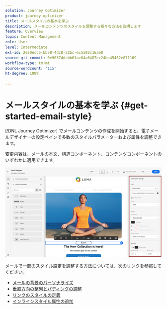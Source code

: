 ```yaml
---
solution: Journey Optimizer
product: journey optimizer
title: メールスタイルの基本を学ぶ
description: メールコンテンツのスタイルを調整する様々な方法を説明します
feature: Overview
topic: Content Management
role: User
level: Intermediate
exl-id: 2e20ecc5-bb58-4dc8-a2bc-ec5a02c16ae8
source-git-commit: 0e9037ddcbb61ae84a6487ec24be45462e871169
workflow-type: tm+mt
source-wordcount: '115'
ht-degree: 100%

---
```


# メールスタイルの基本を学ぶ {#get-started-email-style}

[!DNL Journey Optimizer] でメールコンテンツの作成を開始すると、電子メールデザイナーの設定ペインで多数のスタイルパラメーターおよび属性を調整できます。

変更内容は、メールの本文、構造コンポーネント、コンテンツコンポーネントのいずれかに適用できます。

![](assets/email_designer_content_components_settings.png)

メールで一部のスタイル設定を調整する方法については、次のリンクを参照してください。

* [メールの背景のパーソナライズ](backgrounds.md)
* [垂直方向の整列とパディングの調整](alignment-and-padding.md)
* [リンクのスタイルの定義](styling-links.md)
* [インラインスタイル属性の追加](inline-styling.md)
